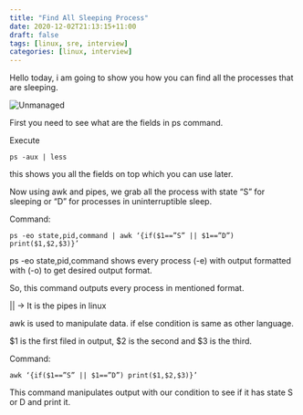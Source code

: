 ```yaml
---
title: "Find All Sleeping Process"
date: 2020-12-02T21:13:15+11:00
draft: false
tags: [linux, sre, interview]
categories: [linux, interview]
---
```

Hello today, i am going to show you how you can find all the processes that are sleeping.

![Unmanaged](/img/sleeping.png)

First you need to see what are the fields in ps command.

Execute
```
ps -aux | less
```

this shows you all the fields on top which you can use later.

Now using awk and pipes, we grab all the process with state “S” for sleeping or “D” for processes in uninterruptible sleep.

Command:
```
ps -eo state,pid,command | awk ‘{if($1==”S” || $1==”D”) print($1,$2,$3)}’
```


ps -eo state,pid,command shows every process (-e) with output formatted with (-o) to get desired output format.


So, this command outputs every process in mentioned format.

|| -> It is the pipes in linux

awk is used to manipulate data. if else condition is same as other language.

$1 is the first filed in output, $2 is the second and $3 is the third.

Command:
```
awk ‘{if($1==”S” || $1==”D”) print($1,$2,$3)}’
```

This command manipulates output with our condition to see if it has state S or D and print it.